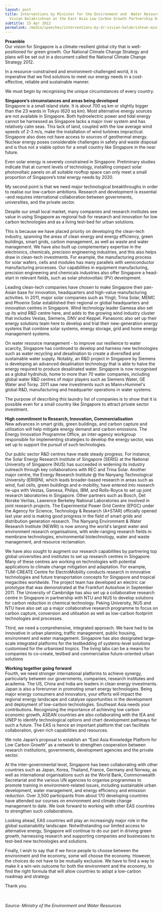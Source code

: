 ```yaml
---
layout: post
title: Interventions by Minister for the Environment and  Water Resources Dr
  Vivian Balakrishnan at the East Asia Low Carbon Growth Partnership Dialogue
subtitle: 15 Apr 2012
permalink: /media/speeches/interventions-by-dr-vivian-balakrishnan-minister-for-the-environment-and-water-resources-at-the-east-asia-low-carbon-growth-partnership-dialogue-on-15-april-2012/
---
```

**Preamble**  
Our vision for Singapore is a climate-resilient global city that is well-positioned for green growth. Our National Climate Change Strategy and plans will be set out in a document called the National Climate Change Strategy 2012. 

In a resource-constrained and environment-challenged world, it is imperative that we find solutions to meet our energy needs in a cost-effective, reliable and sustainable manner. 

We must begin by recognising the unique circumstances of every country.

**Singapore’s circumstances and areas being developed**  
Singapore is a small island state. It is about 700 sq km or slightly bigger than the 23 wards in Tokyo (620 sq km). Most alternative energy sources are not available in Singapore. Both hydroelectric power and tidal energy cannot be harnessed as Singapore lacks a major river system and has relatively calm seas. This lack of land, coupled with the low average wind speeds of 2-3 m/s, make the installation of wind turbines impractical. Singapore also does not have access to sources of geothermal energy. Nuclear energy poses considerable challenges in safety and waste disposal and is thus not a viable option for a small country like Singapore in the near future. 

Even solar energy is severely constrained in Singapore. Preliminary studies indicate that at current levels of technology, installing compact solar photovoltaic panels on all suitable rooftop space can only meet a small proportion of Singapore’s total energy needs by 2020. 

My second point is that we need major technological breakthroughs in order to realise our low-carbon ambitions. Research and development is essential –and requires international collaboration between governments, universities, and the private sector. 

Despite our small local market, many companies and research institutes see value in using Singapore as regional hub for research and innovation for low carbon technologies and as a living test-bed for urban solutions. 

This is because we have placed priority on developing the clean-tech industry, spanning the areas of clean energy and energy efficiency, green buildings, smart grids, carbon management, as well as waste and water management. We have also built up complementary expertise in the electronics, chemicals, precision engineering industries, and this also helps draw in clean-tech investments. For example, the manufacturing process for solar wafers, cells and modules has many parallels with semiconductor manufacturing processes. Our capabilities in equipment manufacturing, precision engineering and chemicals industries also offer Singapore a head-start in relevant fields, such as solar photovoltaic (PV) development. 

Leading clean-tech companies have chosen to make Singapore their pan-Asian base for innovation, headquarters and high-value manufacturing activities. In 2011, major solar companies such as Yingli, Trina Solar, MEMC and Phoenix Solar established their regional or global headquarters and innovation centres in Singapore. Wind technology leader Gamesa also set up its wind R&D centre here, and adds to the growing wind industry cluster that includes Vestas, Siemens, DNV and Keppel. Panasonic also set up their energy solutions team here to develop and trial their new-generation energy systems that combine solar systems, energy storage, grid and home energy management systems. 

On water resource management - to improve our resilience to water scarcity, Singapore has continued to develop and harness new technologies such as water recycling and desalination to create a diversified and sustainable water supply. Notably, an R&D project in Singapore by Siemens is developing an advanced desalination technology that is able to halve the energy required to produce desalinated water. Singapore is now recognised as a global hydrohub, home to more than 70 water companies, including global water R&D centres of major players such as Siemens Water, GE Water and Toray. 2011 saw new investments such as Mann+Hummel's global R&D, manufacturing and headquarter operations in water systems. 

The purpose of describing this laundry list of companies is to show that it is possible even for a small country like Singapore to attract private sector investment.

**High commitment to Research, Innovation, CommerciaIisation**  
New advances in smart grids, green buildings, and carbon capture and utilisation will help mitigate energy demand and carbon emissions. The Energy Innovation Programme Office, an inter-agency workgroup responsible for implementing strategies to develop the energy sector, was set up to support the pursuit of such technologies. 

Our public sector R&D centres have made steady progress. For instance, the Solar Energy Research Institute of Singapore (SERIS) at the National University of Singapore (NUS) has succeeded in widening its industry outreach through key collaborations with REC and Trina Solar. Another major centre, the Energy Research Institute @ the Nanyang Technological University (ERI@N), which leads broader-based research in areas such as wind, fuel cells, green buildings and e-mobility, have entered into research tie-ups with Vestas, Gamesa, Philips, IBM, and Rolls-Royce to set up joint research laboratories in Singapore. Other partners such as Bosch, Det Norske Veritas, Lawrence Berkeley National Laboratories are involved in joint research projects. The Experimental Power Grid Centre (EPGC) under the Agency for Science, Technology & Research (A*STAR) officially opened last year and is making good progress in the field of smart grids and distribution generation research. The Nanyang Environment & Water Research Institute (NEWRI) is now among the world's largest water and environment research organisations, with wide-ranging research fields in membrane technologies, environmental biotechnology, water and waste management, and resource reclamation. 

We have also sought to augment our research capabilities by partnering top global universities and institutes to set up research centres in Singapore. Many of these centres are working on technologies with potential applications to climate change mitigation and adaptation. For example, TUM-CREATE Centre for ElectroMobility conducts research in innovative technologies and future transportation concepts for Singapore and tropical megacities worldwide. The project team has developed an electric car prototype that was demonstrated at the Frankfurt Autoshow in September 2011. The University of Cambridge has also set up a collaborative research centre in Singapore in partnership with NTU and NUS to develop solutions for carbon reduction in chemical technology. Peking University, NUS and NTU have also set up a major collaborative research programme to focus on carbon capture, conversion and utilisation as well as low-carbon footprint technologies and processes. 

Third, we need a comprehensive, integrated approach. We have had to be innovative in urban planning, traffic management, public housing, environment and water management. Singapore has also designated large-scale integrated platforms for the testbedding of systems-level solutions customised for the urbanised tropics. The living labs can be a means for companies to co-create, testbed and commercialise future-oriented urban solutions

**Working together going forward**  
Fourth, we need stronger international platforms to achieve synergy, particularly between our governments, companies, research institutes and academia. The US, China and India are leaders in clean energy investments. Japan is also a forerunner in promoting smart energy technologies. Being major energy consumers and innovators, your efforts will impact the regional energy landscape and catalyse opportunities in the development and deployment of low-carbon technologies. Southeast Asia needs your contributions. Recognising the importance of achieving low carbon economic growth, ASEAN countries are also collaborating with the IEA and UNEP to identify technological options and chart development pathways for such a future. The EAS is hence an important platform that can facilitate collaboration, given rich capabilities and resources. 

We note Japan’s proposal to establish an “East Asia Knowledge Platform for Low Carbon Growth” as a network to strengthen cooperation between research institutions, governments, development agencies and the private sector. 

At the inter-governmental level, Singapore has been collaborating with other countries such as Japan, Korea, Thailand, France, Germany and Norway, as well as international organisations such as the World Bank, Commonwealth Secretariat and the various UN agencies to organise programmes to promote training in environment-related issues, including sustainable urban development, water management, and energy efficiency and emission reduction. Over 3,500 participants from about 170 developing countries have attended our courses on environment and climate change management to date. We look forward to working with other EAS countries to strengthen such collaborations. 

Looking ahead, EAS countries will play an increasingly major role in the global sustainability landscape. Notwithstanding our limited access to alternative energy, Singapore will continue to do our part in driving green growth, harnessing research and supporting companies and businesses to test-bed new technologies and solutions. 

Finally, I wish to say that if we force people to choose between the environment and the economy, some will choose the economy. However, the choices do not have to be mutually exclusive. We have to find a way to make it a win-win outcome for both the environment and the economy, to find the right formula that will allow countries to adopt a low-carbon roadmap and strategy.

Thank you.
<br><br><br>


*Source: Ministry of the Environment and Water Resources*